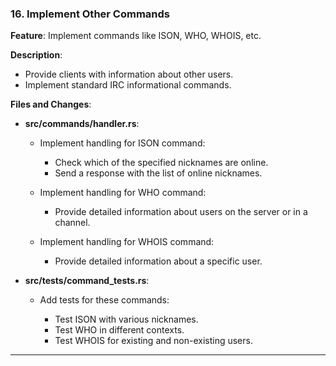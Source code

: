 ### **16. Implement Other Commands**

**Feature**: Implement commands like ISON, WHO, WHOIS, etc.

**Description**:

- Provide clients with information about other users.
- Implement standard IRC informational commands.

**Files and Changes**:

- **src/commands/handler.rs**:

  - Implement handling for ISON command:

    - Check which of the specified nicknames are online.
    - Send a response with the list of online nicknames.

  - Implement handling for WHO command:

    - Provide detailed information about users on the server or in a channel.

  - Implement handling for WHOIS command:

    - Provide detailed information about a specific user.

- **src/tests/command_tests.rs**:

  - Add tests for these commands:

    - Test ISON with various nicknames.
    - Test WHO in different contexts.
    - Test WHOIS for existing and non-existing users.

---